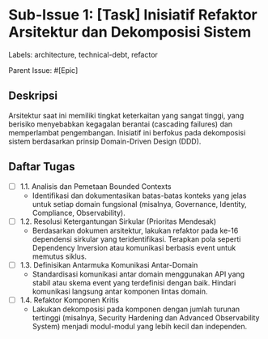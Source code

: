 # Sub-Issue 1: [Task] Inisiatif Refaktor Arsitektur dan Dekomposisi Sistem

Labels: architecture, technical-debt, refactor

Parent Issue: #[Epic]

## Deskripsi

Arsitektur saat ini memiliki tingkat keterkaitan yang sangat tinggi, yang berisiko menyebabkan kegagalan berantai (cascading failures) dan memperlambat pengembangan. Inisiatif ini berfokus pada dekomposisi sistem berdasarkan prinsip Domain-Driven Design (DDD).

## Daftar Tugas

- [ ] 1.1. Analisis dan Pemetaan Bounded Contexts
 	- Identifikasi dan dokumentasikan batas-batas konteks yang jelas untuk setiap domain fungsional (misalnya, Governance, Identity, Compliance, Observability).
- [ ] 1.2. Resolusi Ketergantungan Sirkular (Prioritas Mendesak)
 	- Berdasarkan dokumen arsitektur, lakukan refaktor pada ke-16 dependensi sirkular yang teridentifikasi. Terapkan pola seperti Dependency Inversion atau komunikasi berbasis event untuk memutus siklus.
- [ ] 1.3. Definisikan Antarmuka Komunikasi Antar-Domain
 	- Standardisasi komunikasi antar domain menggunakan API yang stabil atau skema event yang terdefinisi dengan baik. Hindari komunikasi langsung antar komponen lintas domain.
- [ ] 1.4. Refaktor Komponen Kritis
 	- Lakukan dekomposisi pada komponen dengan jumlah turunan tertinggi (misalnya, Security Hardening dan Advanced Observability System) menjadi modul-modul yang lebih kecil dan independen.
